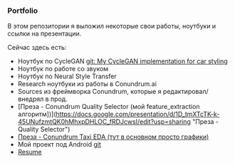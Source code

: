 ### Portfolio

В этом репозитории я выложил некоторые свои работы, ноутбуки и ссылки на презентации.

Сейчас здесь есть:

- Ноутбук по CycleGAN [git: My CycleGAN implementation for car styling](https://github.com/unfinity-core/cycleGAN-car-styling "My CycleGAN for car styling")
- Ноутбук по работе со звуком
- Ноутбук по Neural Style Transfer
- Research ноутбуки из работы в Conundrum.ai
- Sources из фреймворка Conundrum, которые я редактировал/внедрял в прод.
- [Преза - Conundrum Quality Selector (мой feature_extraction алгоритм])](https://docs.google.com/presentation/d/1D_tmXTcTK-k-45UNufzmtQK0hMhxpDHLOC_fRDJcwsI/edit?usp=sharing "Преза - Quality Selector")
- [Преза - Conundrum Taxi EDA (тут в основном просто графики)](https://docs.google.com/presentation/d/119tWh0gH4uN7K4m9ALH_4O82HucBN9t49pgfXlkuD28/edit?usp=sharing "Conundrum EDA (тут в основном графики)")
- Мой проект под Android [git](https://github.com/unfinity-core/IngradientLauncher)
- [Resume](https://github.com/unfinity-core/portfolio/resume.md)